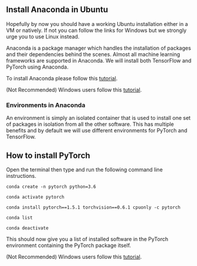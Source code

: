 ## Install Anaconda in Ubuntu
Hopefully by now you should have a working Ubuntu installation either in a VM or natively. If not you can follow the links for Windows but we strongly urge you to use Linux instead.

Anaconda is a package manager which handles the installation of packages and their dependencies behind the scenes. Almost all machine learning frameworks are supported in Anaconda. We will install both TensorFlow and PyTorch using Anaconda.

To install Anaconda please follow this [tutorial](https://www.unixmen.com/install-anaconda-miniconda-conda-on-ubuntu-centos-linux/).

(Not Recommended) Windows users follow this [tutorial](https://medium.com/@bryant.kou/how-to-install-pytorch-on-windows-step-by-step-cc4d004adb2a).

### Environments in Anaconda
An environment is simply an isolated container that is used to install one set of packages in isolation from all the other software. This has multiple benefits and by default we will use different environments for PyTorch and TensorFlow.

## How to install PyTorch
Open the terminal then type and run the following command line instructions.

```
conda create -n pytorch python=3.6

conda activate pytorch

conda install pytorch==1.5.1 torchvision==0.6.1 cpuonly -c pytorch

conda list

conda deactivate
```

This should now give you a list of installed software in the PyTorch environment containing the PyTorch package itself.

(Not Recommended) Windows users follow this [tutorial](https://medium.com/@bryant.kou/how-to-install-pytorch-on-windows-step-by-step-cc4d004adb2a).
